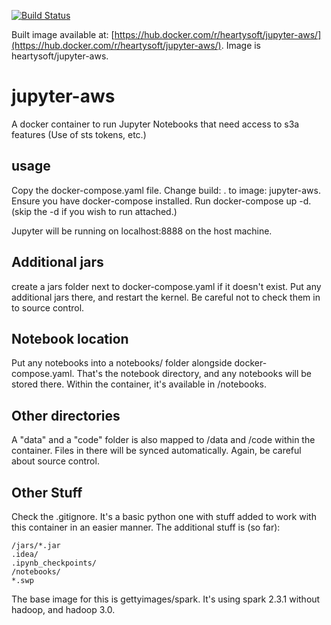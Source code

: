 
[![Build Status](https://travis-ci.org/heartysoft/jupyter-aws.svg?branch=master)](https://travis-ci.org/heartysoft/jupyter-aws)

Built image available at: [https://hub.docker.com/r/heartysoft/jupyter-aws/](https://hub.docker.com/r/heartysoft/jupyter-aws/). Image is heartysoft/jupyter-aws.


# jupyter-aws
A docker container to run Jupyter Notebooks that need access to s3a features (Use of sts tokens, etc.)


## usage

Copy the docker-compose.yaml file. Change build: . to image: jupyter-aws. 
Ensure you have docker-compose installed. Run docker-compose up -d. (skip the -d if you wish to run attached.)

Jupyter will be running on localhost:8888 on the host machine. 

## Additional jars

create a jars folder next to docker-compose.yaml if it doesn't exist. Put any additional jars there, and restart the kernel. Be careful not to check them in to source control.

## Notebook location

Put any notebooks into a notebooks/ folder alongside docker-compose.yaml. That's the notebook directory, and any notebooks will be stored there. Within the container, it's available in /notebooks.

## Other directories

A "data" and a "code" folder is also mapped to /data and /code within the container. Files in there will be synced automatically. Again, be careful about source control. 

## Other Stuff

Check the .gitignore. It's a basic python one with stuff added to work with this container in an easier manner. The additional stuff is (so far):

```
/jars/*.jar
.idea/
.ipynb_checkpoints/
/notebooks/
*.swp
```

The base image for this is gettyimages/spark. It's using spark 2.3.1 without hadoop, and hadoop 3.0. 


